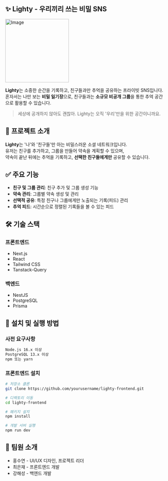 ## ✨ Lighty - 우리끼리 쓰는 비밀 SNS
<img width="200" alt="Image" src="https://github.com/user-attachments/assets/69c34263-83c2-40d9-b8c1-bed7c0e95234" /><br/>

**Lighty**는 소중한 순간을 기록하고, 친구들과만 추억을 공유하는 프라이빗 SNS입니다.<br/> 혼자서는 나만 보는 **비밀 일기장**으로, 친구들과는 **소규모 비공개 그룹**을 통한 추억 공간으로 활용할 수 있습니다.

> 세상에 공개하지 않아도 괜찮아. Lighty는 오직 '우리'만을 위한 공간이니까요.

## 📌 프로젝트 소개

**Lighty**는 '나'와 '친구들'만 아는 비밀스러운 소셜 네트워크입니다.<br/> 유저는 친구를 추가하고, 그룹을 만들어 약속을 계획할 수 있으며,<br/> 약속이 끝난 뒤에는 추억을 기록하고, **선택한 친구들에게만** 공유할 수 있습니다.


## ✅ 주요 기능
- **친구 및 그룹 관리**: 친구 추가 및 그룹 생성 기능
- **약속 관리**: 그룹별 약속 생성 및 관리
- **선택적 공유**: 특정 친구나 그룹에게만 노출되는 기록(피드) 관리
- **추억 피드**: 시간순으로 정렬된 기록들을 볼 수 있는 피드

## 🛠️ 기술 스택
### 프론트엔드

- Next.js <br/>
- React <br/>
- Tailwind CSS <br/>
- Tanstack-Query <br/>

### 백엔드

- NestJS <br/>
- PostgreSQL <br/>
- Prisma <br/>


## 🚀 설치 및 실행 방법
### 사전 요구사항

```bash
Node.js 16.x 이상
PostgreSQL 13.x 이상
npm 또는 yarn
```

### 프론트엔드 설치

```bash
# 저장소 클론
git clone https://github.com/yourusername/lighty-frontend.git

# 디렉토리 이동
cd lighty-frontend

# 패키지 설치
npm install

# 개발 서버 실행
npm run dev
```
## 👥 팀원 소개
- 홍수연 - UI/UX 디자인, 프로젝트 리더<br/>
- 최은재 - 프론트엔드 개발<br/>
- 강해성 - 백엔드 개발<br/>
